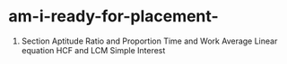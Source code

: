 # am-i-ready-for-placement-

1.  Section Aptitude
  Ratio  and Proportion
  Time and Work
  Average
  Linear equation
  HCF  and LCM
  Simple Interest
